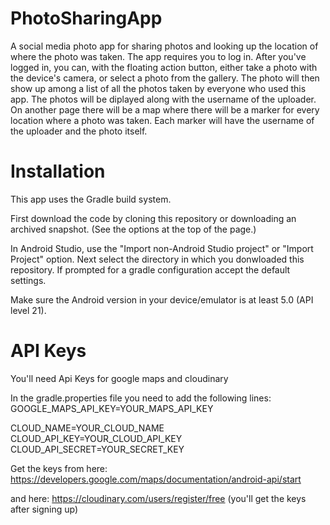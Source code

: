 # PhotoSharingApp
A social media photo app for sharing photos and looking up the location of where the photo was taken.
The app requires you to log in. After you've logged in, you can, with the floating action button, either take a photo with the device's camera, or select a photo from the gallery. The photo will then show up among a list of all the photos taken by everyone who used this app. The photos will be diplayed along with the username of the uploader. On another page there will be a map where there will be a marker for every location where a photo was taken. Each marker will have the username of the uploader and the photo itself.

# Installation
This app uses the Gradle build system.

First download the code by cloning this repository or downloading an archived snapshot. (See the options at the top of the page.)

In Android Studio, use the "Import non-Android Studio project" or "Import Project" option. Next select the directory in which you donwloaded this repository. If prompted for a gradle configuration accept the default settings.

Make sure the Android version in your device/emulator is at least 5.0 (API level 21).

# API Keys
You'll need Api Keys for google maps and cloudinary

In the gradle.properties file you need to add the following lines:
GOOGLE_MAPS_API_KEY=YOUR_MAPS_API_KEY

CLOUD_NAME=YOUR_CLOUD_NAME
CLOUD_API_KEY=YOUR_CLOUD_API_KEY
CLOUD_API_SECRET=YOUR_SECRET_KEY

Get the keys from here: https://developers.google.com/maps/documentation/android-api/start

and here: https://cloudinary.com/users/register/free (you'll get the keys after signing up)
